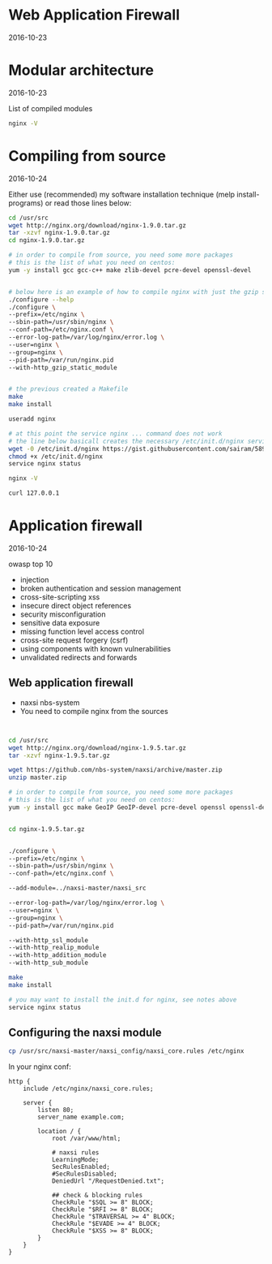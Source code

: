Web Application Firewall
=============================
2016-10-23




Modular architecture
==========================
2016-10-23


List of compiled modules

```bash
nginx -V
```




Compiling from source
==========================
2016-10-24


Either use (recommended) my software installation technique (melp install-programs) or read those lines below:



```bash
cd /usr/src
wget http://nginx.org/download/nginx-1.9.0.tar.gz
tar -xzvf nginx-1.9.0.tar.gz
cd nginx-1.9.0.tar.gz

# in order to compile from source, you need some more packages
# this is the list of what you need on centos:
yum -y install gcc gcc-c++ make zlib-devel pcre-devel openssl-devel


# below here is an example of how to compile nginx with just the gzip static module
./configure --help
./configure \
--prefix=/etc/nginx \
--sbin-path=/usr/sbin/nginx \
--conf-path=/etc/nginx.conf \
--error-log-path=/var/log/nginx/error.log \
--user=nginx \
--group=nginx \
--pid-path=/var/run/nginx.pid
--with-http_gzip_static_module


# the previous created a Makefile
make
make install

useradd nginx

# at this point the service nginx ... command does not work
# the line below basicall creates the necessary /etc/init.d/nginx service file
wget -0 /etc/init.d/nginx https://gist.githubusercontent.com/sairam/5892520/raw/94c24d0f2d69d035e7195564961a19e38535676b/etc-init.d-nginx
chmod +x /etc/init.d/nginx
service nginx status

nginx -V

curl 127.0.0.1
```


Application firewall
========================
2016-10-24

owasp top 10

- injection
- broken authentication and session management
- cross-site-scripting xss
- insecure direct object references
- security misconfiguration
- sensitive data exposure
- missing function level access control
- cross-site request forgery (csrf)
- using components with known vulnerabilities
- unvalidated redirects and forwards



Web application firewall
----------------------------

- naxsi nbs-system
- You need to compile nginx from the sources

```bash


cd /usr/src
wget http://nginx.org/download/nginx-1.9.5.tar.gz
tar -xzvf nginx-1.9.5.tar.gz

wget https://github.com/nbs-system/naxsi/archive/master.zip
unzip master.zip

# in order to compile from source, you need some more packages
# this is the list of what you need on centos:
yum -y install gcc make GeoIP GeoIP-devel pcre-devel openssl openssl-devel


cd nginx-1.9.5.tar.gz


./configure \
--prefix=/etc/nginx \
--sbin-path=/usr/sbin/nginx \
--conf-path=/etc/nginx.conf \

--add-module=../naxsi-master/naxsi_src

--error-log-path=/var/log/nginx/error.log \
--user=nginx \
--group=nginx \
--pid-path=/var/run/nginx.pid

--with-http_ssl_module
--with-http_realip_module
--with-http_addition_module
--with-http_sub_module

make
make install

# you may want to install the init.d for nginx, see notes above
service nginx status
```


Configuring the naxsi module
-------------------------------

```bash
cp /usr/src/naxsi-master/naxsi_config/naxsi_core.rules /etc/nginx
```

In your nginx conf:

```nginx
http {
	include /etc/nginx/naxsi_core.rules;

	server {
		listen 80;
		server_name example.com;

		location / {
			root /var/www/html;

			# naxsi rules
			LearningMode;
			SecRulesEnabled;
			#SecRulesDisabled;
			DeniedUrl "/RequestDenied.txt";

			## check & blocking rules
			CheckRule "$SQL >= 8" BLOCK;
			CheckRule "$RFI >= 8" BLOCK;
			CheckRule "$TRAVERSAL >= 4" BLOCK;
			CheckRule "$EVADE >= 4" BLOCK;
			CheckRule "$XSS >= 8" BLOCK;
		}
	}
}

```



































